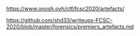 https://www.onosh.ovh/ctf/fcsc2020/artefacts/

https://github.com/shd33/writeups-FCSC-2020/blob/master/forensics/premiers_artefacts.md

